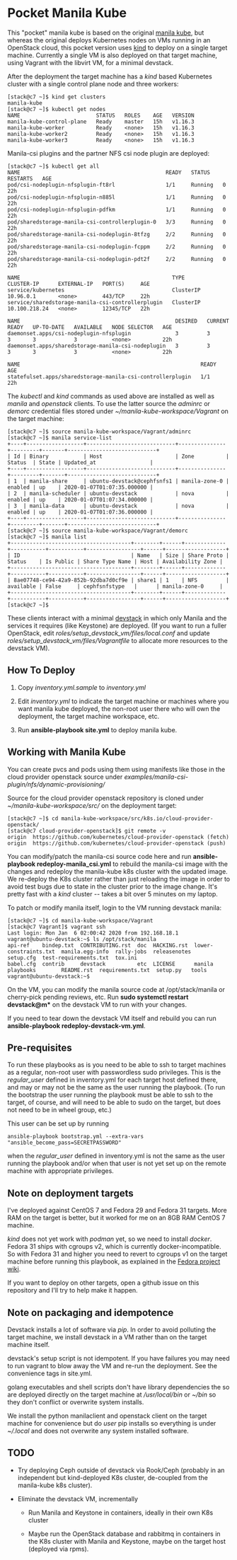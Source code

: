 # Pocket Manila Kube

This "pocket" manila kube is based on the original [manila kube](https://github.com/tombarron/manila-kube), but
whereas the original deploys Kubernetes nodes on VMs running in an OpenStack cloud,
this pocket version uses [kind](https://kind.sigs.k8s.io) to deploy on a single target machine.  Currently
a single VM is also deployed on that target machine, using Vagrant with the libvirt VM, for a minimal
devstack.

After the deployment the target machine has a *kind* based Kubernetes cluster with a single
control plane node and three workers:

    [stack@c7 ~]$ kind get clusters
    manila-kube
    [stack@c7 ~]$ kubectl get nodes
    NAME                        STATUS   ROLES    AGE   VERSION
    manila-kube-control-plane   Ready    master   15h   v1.16.3
    manila-kube-worker          Ready    <none>   15h   v1.16.3
    manila-kube-worker2         Ready    <none>   15h   v1.16.3
    manila-kube-worker3         Ready    <none>   15h   v1.16.3

Manila-csi plugins and the partner NFS csi node plugin are deployed:

    [stack@c7 ~]$ kubectl get all
    NAME                                              READY   STATUS    RESTARTS   AGE
    pod/csi-nodeplugin-nfsplugin-ft8rl                1/1     Running   0          22h
    pod/csi-nodeplugin-nfsplugin-n885l                1/1     Running   0          22h
    pod/csi-nodeplugin-nfsplugin-pdfkm                1/1     Running   0          22h
    pod/sharedstorage-manila-csi-controllerplugin-0   3/3     Running   0          22h
    pod/sharedstorage-manila-csi-nodeplugin-8tfzg     2/2     Running   0          22h
    pod/sharedstorage-manila-csi-nodeplugin-fcppm     2/2     Running   0          22h
    pod/sharedstorage-manila-csi-nodeplugin-pdt2f     2/2     Running   0          22h

    NAME                                                TYPE        CLUSTER-IP      EXTERNAL-IP   PORT(S)     AGE
    service/kubernetes                                  ClusterIP   10.96.0.1       <none>        443/TCP     22h
    service/sharedstorage-manila-csi-controllerplugin   ClusterIP   10.100.218.24   <none>        12345/TCP   22h

    NAME                                                 DESIRED   CURRENT   READY   UP-TO-DATE   AVAILABLE   NODE SELECTOR   AGE
    daemonset.apps/csi-nodeplugin-nfsplugin              3         3         3       3            3           <none>          22h
    daemonset.apps/sharedstorage-manila-csi-nodeplugin   3         3         3       3            3           <none>          22h

    NAME                                                         READY   AGE
    statefulset.apps/sharedstorage-manila-csi-controllerplugin   1/1     22h

The *kubectl* and *kind* commands as used above are installed as well as *manila* and *openstack* clients.
To use the latter source the *adminrc* or *demorc* credential files 
stored under *~/manila-kube-workspace/Vagrant* on the target
machine:

    [stack@c7 ~]$ source manila-kube-workspace/Vagrant/adminrc
    [stack@c7 ~]$ manila service-list
    +----+------------------+----------------------------+---------------+---------+-------+----------------------------+
    | Id | Binary           | Host                       | Zone          | Status  | State | Updated_at                 |
    +----+------------------+----------------------------+---------------+---------+-------+----------------------------+
    | 1  | manila-share     | ubuntu-devstack@cephfsnfs1 | manila-zone-0 | enabled | up    | 2020-01-07T01:07:35.000000 |
    | 2  | manila-scheduler | ubuntu-devstack            | nova          | enabled | up    | 2020-01-07T01:07:34.000000 |
    | 3  | manila-data      | ubuntu-devstack            | nova          | enabled | up    | 2020-01-07T01:07:36.000000 |
    +----+------------------+----------------------------+---------------+---------+-------+----------------------------+
    [stack@c7 ~]$ source manila-kube-workspace/Vagrant/demorc
    [stack@c7 ~]$ manila list
    +--------------------------------------+--------+------+-------------+-----------+-----------+-----------------+------+-------------------+
    | ID                                   | Name   | Size | Share Proto | Status    | Is Public | Share Type Name | Host | Availability Zone |
    +--------------------------------------+--------+------+-------------+-----------+-----------+-----------------+------+-------------------+
    | 8ae07748-ce94-42a9-852b-92dba7d0cf9e | share1 | 1    | NFS         | available | False     | cephfsnfstype   |      | manila-zone-0     |
    +--------------------------------------+--------+------+-------------+-----------+-----------+-----------------+------+-------------------+
    [stack@c7 ~]$

These clients interact with a minimal
[devstack](https://docs.openstack.org/devstack/latest/) in which only
Manila and the services it requires (like Keystone) are deployed.  (If
you want to run a fuller OpenStack, edit
*roles/setup_devstack_vm/files/local.conf* and update
*roles/setup_devstack_vm/files/Vagrantfile* to allocate more resources
to the devstack VM).

 ## How To Deploy

1. Copy *inventory.yml.sample* to *inventory.yml*

2. Edit *inventory.yml* to indicate the
target machine or machines where you want manila kube deployed, the
non-root user there who will own the deployment, the target machine
workspace, etc.

3. Run **ansible-playbook site.yml** to deploy manila kube.

## Working with Manila Kube

You can create pvcs and pods using them using manifests like those in the cloud provider
openstack source under *examples/manila-csi-plugin/nfs/dynamic-provisioning/*

Source for the cloud provider openstack repository is cloned under
*~/manila-kube-workspace/src/* on the deployment target:

    [stack@c7 ~]$ cd manila-kube-workspace/src/k8s.io/cloud-provider-openstack/
    [stack@c7 cloud-provider-openstack]$ git remote -v
    origin	https://github.com/kubernetes/cloud-provider-openstack (fetch)
    origin	https://github.com/kubernetes/cloud-provider-openstack (push)

You can modify/patch the manila-csi source code here and run
**ansible-playbook redeploy-manila_csi.yml** to rebuild the manila-csi
image with the changes and redeploy the manila-kube k8s cluster with
the updated image.  We re-deploy the K8s cluster rather than just 
reloading the image in order to avoid test bugs due to state in the 
cluster prior to the image change.  It's pretty fast with a *kind* 
cluster -- takes a bit over 5 minutes on my laptop.

To patch or modify manila itself, login to the VM running devstack manila:

    [stack@c7 ~]$ cd manila-kube-workspace/Vagrant
    [stack@c7 Vagrant]$ vagrant ssh
    Last login: Mon Jan  6 02:00:42 2020 from 192.168.18.1
    vagrant@ubuntu-devstack:~$ ls /opt/stack/manila
    api-ref    bindep.txt  CONTRIBUTING.rst  doc  HACKING.rst  lower-constraints.txt  manila.egg-info  rally-jobs  releasenotes      setup.cfg  test-requirements.txt  tox.ini
    babel.cfg  contrib     devstack          etc  LICENSE      manila                 playbooks        README.rst  requirements.txt  setup.py   tools
    vagrant@ubuntu-devstack:~$

On the VM, you can modify the manila source code at /opt/stack/manila
or cherry-pick pending reviews, etc.  Run **sudo systemctl restart
devstack@m\*** on the devstack VM to run with your changes.

If you need to tear down the devstack VM itself and rebuild you can
run **ansible-playbook redeploy-devstack-vm.yml**.

## Pre-requisites

To run these playbooks as is you need to be able to ssh to target
machines as a regular, non-root user with passwordless sudo
privileges.  This is the *regular_user* defined in inventory.yml for
each target host defined there, and may or may not be the same as the
user running the playbook.  (To run the bootstrap the user running the
playbook must be able to ssh to the target, of course, and will need
to be able to sudo on the target, but does not need to be in wheel
group, etc.)

This user can be set up by running

    ansible-playbook bootstrap.yml --extra-vars "ansible_become_pass=SECRETPASSWORD"

when the *regular_user* defined in inventory.yml is not the same as the
user running the playbook and/or when that user is not yet set up on the
remote machine with appropriate privileges.

## Note on deployment targets

I've deployed against CentOS 7 and Fedora 29 and Fedora 31 targets.
More RAM on the target is better, but it worked for me on an 8GB RAM
CentOS 7 machine.

*kind* does not yet work with *podman* yet, so we need to install
*docker*.  Fedora 31 ships with cgroups v2, which is
currently docker-incompatible.  So with Fedora 31 and higher you need to
revert to cgroups v1 on the target machine before running this playbook,
as explained in the
[Fedora project wiki](https://fedoraproject.org/wiki/Common_F31_bugs#Docker_package_no_longer_available_and_will_not_run_by_default_.28due_to_switch_to_cgroups_v2.29).

If you want to deploy on other targets, open a github issue on this
repository and I'll try to help make it happen.

## Note on packaging and idempotence

Devstack installs a lot of software via *pip*.  In order to avoid
polluting the target machine, we install devstack in a VM rather than on
the target machine itself.

devstack's setup script is not idempotent.  If you have failures you
may need to run vagrant to blow away the VM and re-run the deployment.
See the convenience tags in site.yml.

golang executables and shell scripts don't have library dependencies
the so are deployed directly on the target machine at */usr/local/bin*
or *~/bin* so they don't conflict or overwrite system installs.

We install the python manilaclient and openstack client on the target
machine for convenience but do *user* pip installs so everything is
under *~/.local* and does not overwrite any system installed software.

## TODO

* Try deploying Ceph outside of devstack via Rook/Ceph (probably in an independent but kind-deployed K8s cluster, de-coupled from the manila-kube k8s cluster).

* Eliminate the devstack VM, incrementally

  * Run Manila and  Keystone in containers, ideally in their own K8s cluster

  * Maybe run the OpenStack database and rabbitmq in containers in the K8s cluster with Manila and Keystone, maybe on the target host (deployed via rpms).
